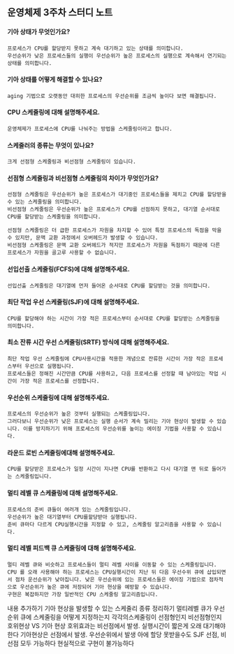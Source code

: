 ## 운영체제 3주차 스터디 노트
#### 기아 상태가 무엇인가요?
    프로세스가 CPU를 할당받지 못하고 계속 대기하고 있는 상태를 의미합니다.
    우선순위가 낮은 프로세스들의 실행이 우선순위가 높은 프로세스의 실행으로 계속해서 연기되는 상태를 의미합니다.
    
#### 기아 상태를 어떻게 해결할 수 있나요?
    aging 기법으로 오랫동안 대히한 프로세스의 우선순위를 조금씩 높이다 보면 해결됩니다.
    
#### CPU 스케줄링에 대해 설명해주세요.
    운영체제가 프로세스에 CPU를 나눠주는 방법을 스케줄링이라고 합니다.
    
#### 스케줄러의 종류는 무엇이 있나요?
    크게 선점형 스케줄링과 비선점형 스케줄링이 있습니다.
    
#### 선점형 스케줄링과 비선점형 스케줄링의 차이가 무엇인가요?
    선점형 스케줄링은 우선순위가 높은 프로세스가 대기중인 프로세스들을 제치고 CPU를 할당받을 수 있는 스케줄링을 의미합니다.
    비선점형 스케줄링은 우선순위가 높은 프로세스가 CPU를 선점하지 못하고, 대기열 순서대로 CPU를 할당받는 스케줄링을 의미합니다.

	선점형 스케줄링은 더 급한 프로세스가 자원을 차지할 수 있어 특정 프로세스의 독점을 막을 수 있지만, 문맥 교환 과정에서 오버헤드가 발생할 수 있습니다.
	비선점형 스케줄링은 문맥 교환 오버헤드가 적지만 프로세스가 자원을 독점하기 때문에 다른 프로세스가 자원을 골고루 사용할 수 없습니다.
    
#### 선입선출 스케줄링(FCFS)에 대해 설명해주세요.
    선입선출 스케줄링은 대기열에 먼저 들어온 순서대로 CPU를 할당받는 것을 의미합니다.
    
#### 최단 작업 우선 스케줄링(SJF)에 대해 설명해주세요.
    CPU를 할당해야 하는 시간이 가장 적은 프로세스부터 순서대로 CPU를 할당받는 스케줄링을 의미합니다.
    
#### 최소 잔류 시간 우선 스케줄링(SRTF) 방식에 대해 설명해주세요.
    최단 작업 우선 스케줄링에 CPU사용시간을 적용한 개념으로 잔류한 시간이 가장 작은 프로세스부터 우선으로 실행됩니다.
    프로세스들은 정해진 시간만큼 CPU를 사용하고, 다음 프로세스를 선정할 때 남아있는 작업 시간이 가장 적은 프로세스를 선정합니다.
    
    
#### 우선순위 스케줄링에 대해 설명해주세요.
	프로세스의 우선순위가 높은 것부터 실행되는 스케줄링입니다.
	그러다보니 우선순위가 낮은 프로세스는 실행 순서가 계속 밀리는 기아 현상이 발생할 수 있습니다. 이를 방지하기기 위해 프로세스의 우선순위를 높이는 에이징 기법을 사용할 수 있습니다.
#### 라운드 로빈 스케줄링에대해 설명해주세요.
	CPU를 할당받은 프로세스가 일정 시간이 지나면 CPU를 반환하고 다시 대기열 맨 뒤로 들어가는 스케줄링입니다.

#### 멀티 레벨 큐 스케줄링에 대해 설명해주세요.
	프로세스의 준비 큐들이 여러개 있는 스케줄링입니다.
	우선순위가 높은 대기열부터 CPU를할당받아 실행됩니다.
	준비 큐마다 다르게 CPU실행시간을 지정할 수 있고, 스케줄링 알고리즘을 사용할 수 있습니다.
	
#### 멀티 레벨 피드백 큐 스케줄링에 대해 설명해주세요.
	멀티 레벨 큐와 비슷하고 프로세스들이 멀티 레벨 사이를 이동할 수 있는 스케줄링입니다.
	CPU 를 오래 사용해야 하는 프로세스는 CPU실행시간이 지난 뒤 다음 우선수위 큐에 삽입되면서 점차 운선순위가 낮아집니다. 낮은 우선순위에 있는 프로세스들은 에이징 기법으로 점차적으로 우선순위가 높은 큐에 저장되어 기아 현상을 예방할 수 있습니다.
	구현은 복잡하지만 가장 일반적인 CPU 스케줄링 알고리즘입니다.


내용 추가하기
기아 현상을 발생할 수 있는 스케줄리 종류 정리하기
멀티레벨 큐가 우선순위 큐에 스케줄링을 어떻게 지정하는지
각각의스케줄링이 선점형인지 비선점형인지
호위현상 VS 기아 현상
호위효과는 비선점에서 발생. 실행시간이 짧은게 오래 대기해야한다
기아현상은 선점에서 발생. 우선순위에서 발생 아에 할당 못받을수도
SJF 선점, 비선점 모두 가능하다 현실적으로 구현이 불가능하다